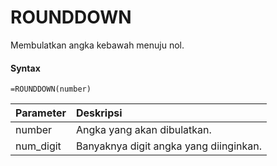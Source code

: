 # ROUNDDOWN

Membulatkan angka kebawah menuju nol.

#### Syntax

```text
=ROUNDDOWN(number)
```

| Parameter | Deskripsi |
| :--- | :--- |
| number | Angka yang akan dibulatkan. |
| num\_digit | Banyaknya digit angka yang diinginkan. |

